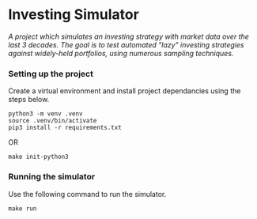 # Investing Simulator
_A project which simulates an investing strategy with market data over the last 3 decades. The goal is to test automated "lazy" investing strategies against widely-held portfolios, using numerous sampling techniques._


### Setting up the project

Create a virtual environment and install project dependancies using the steps below. 
``` 
python3 -m venv .venv
source .venv/bin/activate
pip3 install -r requirements.txt
```

OR 

```
make init-python3
```


### Running the simulator

Use the following command to run the simulator.
```
make run
```
